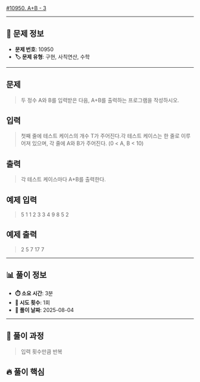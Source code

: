 [#10950. A+B - 3](https://www.acmicpc.net/problem/10950)
<img src="https://static.solved.ac/tier_small/1.svg" width="16" height="16">

---

## 📍 문제 정보

- **문제 번호**: 10950
- **🏷️ 문제 유형**: 구현, 사칙연산, 수학

---

## 문제

> 두 정수 A와 B를 입력받은 다음, A+B를 출력하는 프로그램을 작성하시오.

## 입력

> 첫째 줄에 테스트 케이스의 개수 T가 주어진다.각 테스트 케이스는 한 줄로 이루어져 있으며, 각 줄에 A와 B가 주어진다. (0 < A, B < 10)

## 출력

> 각 테스트 케이스마다 A+B를 출력한다.

## 예제 입력

> 5
1 1
2 3
3 4
9 8
5 2

## 예제 출력

> 2
5
7
17
7

---

## 📊 풀이 정보

- **⏱️ 소요 시간**: 3분
- **🔄 시도 횟수**: 1회
- **📅 풀이 날짜**: 2025-08-04

---

## 💭 풀이 과정

> 입력 횟수만큼 반복

## 🔥 풀이 핵심

>
